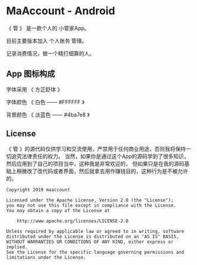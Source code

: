 # MaAccount - Android

《 管 》 是一款个人的 小管家App。

目前主要版本加入 个人账务 管理。

记录消费情况，做一个精打细算的人。

## App 图标构成

字体采用 《 方正舒体 》 

字体颜色 《 白色 —— #FFFFFF 》 

背景颜色 《 淡蓝色 —— #4ba7e8 》

## License

《 管 》的源代码仅供学习和交流使用，严禁用于任何商业用途，否则我将保持一切追究法律责任的权力。
当然，如果你是通过这个App的源码学到了很多知识，然后应用到了自己的项目当中，这种我是非常欢迎的，
但如果只是在我的源码基础上稍微改了改代码或者界面，然后就拿去用作赚钱目的，这种行为是不被允许的。

```
Copyright 2019 maaccount

Licensed under the Apache License, Version 2.0 (the "License");
you may not use this file except in compliance with the License.
You may obtain a copy of the License at

    http://www.apache.org/licenses/LICENSE-2.0

Unless required by applicable law or agreed to in writing, software
distributed under the License is distributed on an "AS IS" BASIS,
WITHOUT WARRANTIES OR CONDITIONS OF ANY KIND, either express or implied.
See the License for the specific language governing permissions and
limitations under the License.
```
